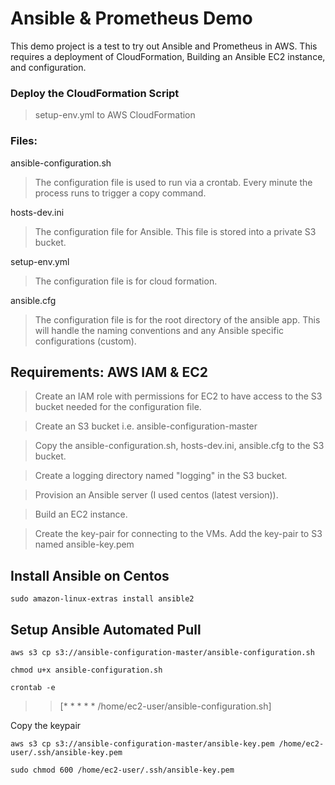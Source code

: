 # Ansible & Prometheus Demo
This demo project is a test to try out Ansible and Prometheus in AWS. This requires a deployment of CloudFormation, Building an Ansible EC2 instance, and configuration.


### Deploy the CloudFormation Script
> setup-env.yml to AWS CloudFormation

### Files:
ansible-configuration.sh 
> The configuration file is used to run via a crontab. Every minute the process runs to trigger a copy command.

hosts-dev.ini
> The configuration file for Ansible. This file is stored into a private S3 bucket.

setup-env.yml 
> The configuration file is for cloud formation.

ansible.cfg
> The configuration file is for the root directory of the ansible app. This will handle the naming conventions and any Ansible specific configurations (custom).

## Requirements: AWS IAM & EC2
> Create an IAM role with permissions for EC2 to have access to the S3 bucket needed for the configuration file.
 
> Create an S3 bucket i.e. ansible-configuration-master
 
> Copy the ansible-configuration.sh, hosts-dev.ini, ansible.cfg to the S3 bucket.

> Create a logging directory named "logging" in the S3 bucket.
 
> Provision an Ansible server (I used centos (latest version)). 
 
> Build an EC2 instance.

> Create the key-pair for connecting to the VMs. Add the key-pair to S3 named ansible-key.pem

## Install Ansible on Centos
```
sudo amazon-linux-extras install ansible2
```

## Setup Ansible Automated Pull
```
aws s3 cp s3://ansible-configuration-master/ansible-configuration.sh
```
```
chmod u+x ansible-configuration.sh
```
```
crontab -e 
```

>> [* * * * * /home/ec2-user/ansible-configuration.sh]


Copy the keypair 
```
aws s3 cp s3://ansible-configuration-master/ansible-key.pem /home/ec2-user/.ssh/ansible-key.pem
```
```
sudo chmod 600 /home/ec2-user/.ssh/ansible-key.pem
```
